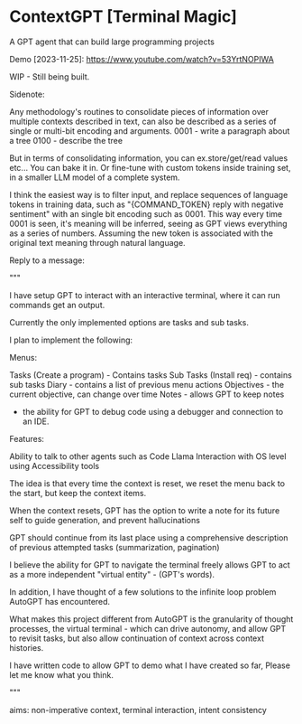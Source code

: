 # ContextGPT [Terminal Magic]

A GPT agent that can build large programming projects

Demo [2023-11-25]: https://www.youtube.com/watch?v=53YrtNOPIWA

WIP - Still being built.

Sidenote:

Any methodology's routines to consolidate pieces of information over multiple contexts described in text, can also be described as a series of single or multi-bit encoding and arguments.
0001 - write a paragraph about a tree
0100 - describe the tree

But in terms of consolidating information, you can ex.store/get/read values etc...
You can bake it in. Or fine-tune with custom tokens inside training set, in a smaller LLM model of a complete system.

I think the easiest way is to filter input, and replace sequences of language tokens in training data, such as "{COMMAND_TOKEN} reply with negative sentiment" with an single bit encoding such as 0001. This way every time 0001 is seen, it's meaning will be inferred, seeing as GPT views everything as a series of numbers. Assuming the new token is associated with the original text meaning through natural language.

Reply to a message:

"""

I have setup GPT to interact with an interactive terminal, where it can run commands get an output.

Currently the only implemented options are tasks and sub tasks.

I plan to implement the following:

Menus:

Tasks (Create a program) - Contains tasks
Sub Tasks (Install req) - contains sub tasks
Diary - contains a list of previous menu actions
Objectives - the current objective, can change over time
Notes - allows GPT to keep notes

+ the ability for GPT to debug code using a debugger and connection to an IDE.

Features:

Ability to talk to other agents such as Code Llama
Interaction with OS level using Accessibility tools

The idea is that every time the context is reset, we reset the menu back to the start, but keep the context items.

When the context resets, GPT has the option to write a note for its future self to guide generation, and prevent hallucinations

GPT should continue from its last place using a comprehensive description of previous attempted tasks (summarization, pagination)

I believe the ability for GPT to navigate the terminal freely allows GPT to act as a more independent "virtual entity" - (GPT's words).

In addition, I have thought of a few solutions to the infinite loop problem AutoGPT has encountered.

What makes this project different from AutoGPT is the granularity of thought processes, the virtual terminal - which can drive autonomy, and allow GPT to revisit tasks, but also allow continuation of context across context histories.

I have written code to allow GPT to demo what I have created so far, Please let me know what you think.

"""

aims: non-imperative context, terminal interaction, intent consistency
